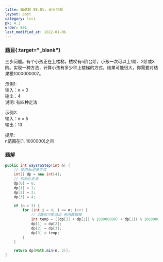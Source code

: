 ```yaml
---
title: 面试题 08.01. 三步问题
layout: post
category: lcci
pk: 4.1
order: 801
last_modified_at: 2022-01-06
---
```


### [题目](https://leetcode-cn.com/three-steps-problem-lcci/){:target="_blank"}

三步问题。有个小孩正在上楼梯，楼梯有n阶台阶，小孩一次可以上1阶、2阶或3阶。实现一种方法，计算小孩有多少种上楼梯的方式。结果可能很大，你需要对结果模1000000007。

示例1:  
输入：n = 3  
输出：4  
说明: 有四种走法

示例2:  
输入：n = 5  
输出：13

提示:  
n范围在[1, 1000000]之间

### 题解

```java
public int waysToStep(int n) {
    // 使用dp记录方式
    int[] dp = new int[4];
    // 初始化走法
    dp[0] = 0;
    dp[1] = 1;
    dp[2] = 2;
    dp[3] = 4;

    if (n > 3) {
        for (int i = 4; i <= n; i++) {
            // 3数和可能溢出 先两数取模
            int temp = ((dp[3] + dp[2]) % 1000000007 + dp[1]) % 1000000007;
            dp[1] = dp[2];
            dp[2] = dp[3];
            dp[3] = temp;
        }
    }

    return dp[Math.min(n, 3)];
}
```